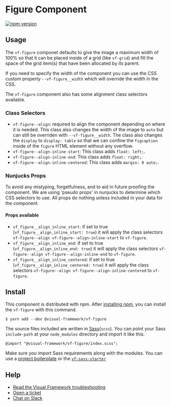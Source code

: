 # Figure Component

[![npm version](https://badge.fury.io/js/%40visual-framework%2Fvf-figure.svg)](https://badge.fury.io/js/%40visual-framework%2Fvf-figure)

## Usage

The `vf-figure` componet defaults to give the image a maximum width of 100% so that it can be placed inside of a grid (like `vf-grid`) and fill the space of the grid item(s) that have been allocated by its parent.

If you need to specify the width of the component you can use the CSS custom property `--vf-figure__width` which will override the width in the CSS.

The `vf-figure` component also has some alignment class selectors available.

### Class Selectors

- `vf-figure--align`: required to align the component depending on where it is needed. This class also changes the width of the image to `auto` but can still be overriden with `--vf-figure__width`. The class also changes the `display` to `display: table` so that we can confine the `figcaption` inside of the `figure` HTML element without any overflow.
- `vf-figure--align-inline-start`: This class adds `float: left;`.
- `vf-figure--align-inline-end`: This class adds `float: right;`.
- `vf-figure--align-inline-centered`: This class adds `margin: 0 auto;`.



### Nunjucks Props

To avoid any mistyping, forgetfulness, and to aid in future proofing the component. We are using 'pseudo props' in nunjucks to determine which CSS selectors to use. All props do nothing unless included in your data for the component.

#### Props available

- `vf_figure__align_inline_start`: if set to true (`vf_figure__align_inline_start: true`) it will apply the class selectors `vf-figure--align vf-figure--align-inline-start` to `vf-figure`.
- `vf_figure__align_inline_end`: if set to true (`vf_figure__align_inline_end: true`) it will apply the class selectors `vf-figure--align vf-figure--align-inline-end` to `vf-figure`.
- `vf_figure__align_inline_centered`: if set to true (`vf_figure__align_inline_centered: true`) it will apply the class selectors `vf-figure--align vf-figure--align-inline-centered` to `vf-figure`.

## Install

This component is distributed with npm. After [installing npm](https://www.npmjs.com/get-npm), you can install the `vf-figure` with this command.

```
$ yarn add --dev @visual-framework/vf-figure
```

The source files included are written in [Sass](http://sass-lang.com)(`scss`). You can point your Sass `include-path` at your `node_modules` directory and import it like this.

```
@import "@visual-framework/vf-figure/index.scss";
```

Make sure you import Sass requirements along with the modules. You can use a [project boilerplate](https://visual-framework.github.io/vf-core/building/) or the [`vf-sass-starter`](https://visual-framework.github.io/vf-core/components/vf-sass-starter/)

## Help

- [Read the Visual Framework troubleshooting](https://visual-framework.github.io/vf-welcome/troubleshooting/)
- [Open a ticket](https://github.com/visual-framework/vf-core/issues)
- [Chat on Slack](https://join.slack.com/t/visual-framework/shared_invite/enQtNDAxNzY0NDg4NTY0LWFhMjEwNGY3ZTk3NWYxNWVjOWQ1ZWE4YjViZmY1YjBkMDQxMTNlNjQ0N2ZiMTQ1ZTZiMGM4NjU5Y2E0MjM3ZGQ)
